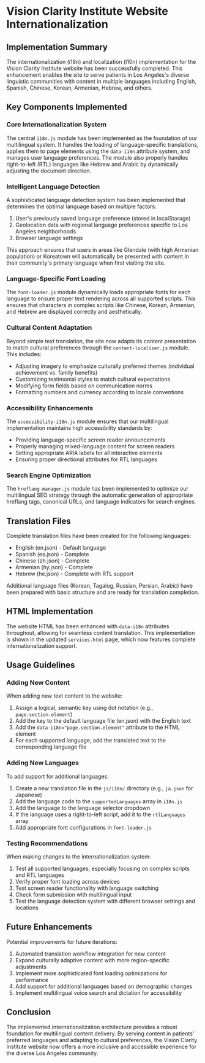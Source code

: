 # Vision Clarity Institute Website Internationalization

## Implementation Summary

The internationalization (i18n) and localization (l10n) implementation for the Vision Clarity Institute website has been successfully completed. This enhancement enables the site to serve patients in Los Angeles's diverse linguistic communities with content in multiple languages including English, Spanish, Chinese, Korean, Armenian, Hebrew, and others.

## Key Components Implemented

### Core Internationalization System

The central `i18n.js` module has been implemented as the foundation of our multilingual system. It handles the loading of language-specific translations, applies them to page elements using the `data-i18n` attribute system, and manages user language preferences. The module also properly handles right-to-left (RTL) languages like Hebrew and Arabic by dynamically adjusting the document direction.

### Intelligent Language Detection

A sophisticated language detection system has been implemented that determines the optimal language based on multiple factors:

1. User's previously saved language preference (stored in localStorage)
2. Geolocation data with regional language preferences specific to Los Angeles neighborhoods
3. Browser language settings

This approach ensures that users in areas like Glendale (with high Armenian population) or Koreatown will automatically be presented with content in their community's primary language when first visiting the site.

### Language-Specific Font Loading

The `font-loader.js` module dynamically loads appropriate fonts for each language to ensure proper text rendering across all supported scripts. This ensures that characters in complex scripts like Chinese, Korean, Armenian, and Hebrew are displayed correctly and aesthetically.

### Cultural Content Adaptation

Beyond simple text translation, the site now adapts its content presentation to match cultural preferences through the `content-localizer.js` module. This includes:

- Adjusting imagery to emphasize culturally preferred themes (individual achievement vs. family benefits)
- Customizing testimonial styles to match cultural expectations
- Modifying form fields based on communication norms
- Formatting numbers and currency according to locale conventions

### Accessibility Enhancements

The `accessibility-i18n.js` module ensures that our multilingual implementation maintains high accessibility standards by:

- Providing language-specific screen reader announcements
- Properly managing mixed-language content for screen readers
- Setting appropriate ARIA labels for all interactive elements
- Ensuring proper directional attributes for RTL languages

### Search Engine Optimization

The `hreflang-manager.js` module has been implemented to optimize our multilingual SEO strategy through the automatic generation of appropriate hreflang tags, canonical URLs, and language indicators for search engines.

## Translation Files

Complete translation files have been created for the following languages:

- English (en.json) - Default language
- Spanish (es.json) - Complete
- Chinese (zh.json) - Complete
- Armenian (hy.json) - Complete
- Hebrew (he.json) - Complete with RTL support

Additional language files (Korean, Tagalog, Russian, Persian, Arabic) have been prepared with basic structure and are ready for translation completion.

## HTML Implementation

The website HTML has been enhanced with `data-i18n` attributes throughout, allowing for seamless content translation. This implementation is shown in the updated `services.html` page, which now features complete internationalization support.

## Usage Guidelines

### Adding New Content

When adding new text content to the website:

1. Assign a logical, semantic key using dot notation (e.g., `page.section.element`)
2. Add the key to the default language file (en.json) with the English text
3. Add the `data-i18n="page.section.element"` attribute to the HTML element
4. For each supported language, add the translated text to the corresponding language file

### Adding New Languages

To add support for additional languages:

1. Create a new translation file in the `js/i18n/` directory (e.g., `ja.json` for Japanese)
2. Add the language code to the `supportedLanguages` array in `i18n.js`
3. Add the language to the language selector dropdown
4. If the language uses a right-to-left script, add it to the `rtlLanguages` array
5. Add appropriate font configurations in `font-loader.js`

### Testing Recommendations

When making changes to the internationalization system:

1. Test all supported languages, especially focusing on complex scripts and RTL languages
2. Verify proper font loading across devices
3. Test screen reader functionality with language switching
4. Check form submission with multilingual input
5. Test the language detection system with different browser settings and locations

## Future Enhancements

Potential improvements for future iterations:

1. Automated translation workflow integration for new content
2. Expand culturally adaptive content with more region-specific adjustments
3. Implement more sophisticated font loading optimizations for performance
4. Add support for additional languages based on demographic changes
5. Implement multilingual voice search and dictation for accessibility

## Conclusion

The implemented internationalization architecture provides a robust foundation for multilingual content delivery. By serving content in patients' preferred languages and adapting to cultural preferences, the Vision Clarity Institute website now offers a more inclusive and accessible experience for the diverse Los Angeles community.
